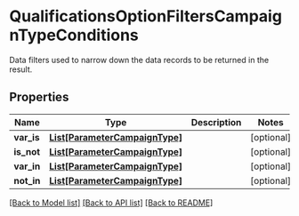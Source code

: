 # QualificationsOptionFiltersCampaignTypeConditions

Data filters used to narrow down the data records to be returned in the result.

## Properties
Name | Type | Description | Notes
------------ | ------------- | ------------- | -------------
**var_is** | [**List[ParameterCampaignType]**](ParameterCampaignType.md) |  | [optional] 
**is_not** | [**List[ParameterCampaignType]**](ParameterCampaignType.md) |  | [optional] 
**var_in** | [**List[ParameterCampaignType]**](ParameterCampaignType.md) |  | [optional] 
**not_in** | [**List[ParameterCampaignType]**](ParameterCampaignType.md) |  | [optional] 

[[Back to Model list]](../README.md#documentation-for-models) [[Back to API list]](../README.md#documentation-for-api-endpoints) [[Back to README]](../README.md)


